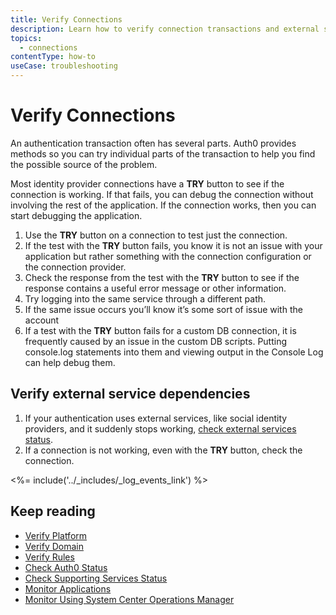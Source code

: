 ```yaml
---
title: Verify Connections
description: Learn how to verify connection transactions and external service dependencies to troubleshoot issues. 
topics:
  - connections
contentType: how-to
useCase: troubleshooting
---
```


# Verify Connections

An authentication transaction often has several parts. Auth0 provides methods so you can try individual parts of the transaction to help you find the possible source of the problem.

Most identity provider connections have a **TRY** button to see if the connection is working. If that fails, you can debug the connection without involving the rest of the application. If the connection works, then you can start debugging the application.

1. Use the **TRY** button on a connection to test just the connection.  
2. If the test with the **TRY** button fails, you know it is not an issue with your application but rather something with the connection configuration or the connection provider.
3. Check the response from the test with the **TRY** button to see if the response contains a useful error message or other information.
4. Try logging into the same service through a different path.
5. If the same issue occurs you’ll know it’s some sort of issue with the account
6. If a test with the **TRY** button fails for a custom DB connection, it is frequently caused by an issue in the custom DB scripts. Putting console.log statements into them and viewing output in the Console Log can help debug them.

## Verify external service dependencies

1. If your authentication uses external services, like social identity providers, and it suddenly stops working, [check external services status](/monitoring/guides/check-external-services).
2. If a connection is not working, even with the **TRY** button, check the connection.

<%= include('../_includes/_log_events_link') %>

## Keep reading

* [Verify Platform](/troubleshoot/guides/verify-platform)
* [Verify Domain](/troubleshoot/guides/verify-domain)
* [Verify Rules](/troubleshoot/verify/rules)
* [Check Auth0 Status](/monitoring/guides/check-status)
* [Check Supporting Services Status](/monitoring/guides/test-testall-endpoints)
* [Monitor Applications](/monitoring/guides/monitor-applications)
* [Monitor Using System Center Operations Manager](/monitoring/guides/monitor-using-SCOM)